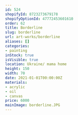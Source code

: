 ```yaml
---
id: 524
shopifyId: 8723273679178
shopifyOptionId: 47772453601610
order: 62
title: Borderline
slug: borderline
url: art-works/borderline
aliases: []
categories:
- painting
inStock: true
isVisible: true
location: Ukraine/ mama home
height: 150
width: 70
date: 2021-01-01T00:00:00Z
materials:
- acrylic
- oil
- canvas
price: 6000
mainImage: borderline.JPG
---
```

